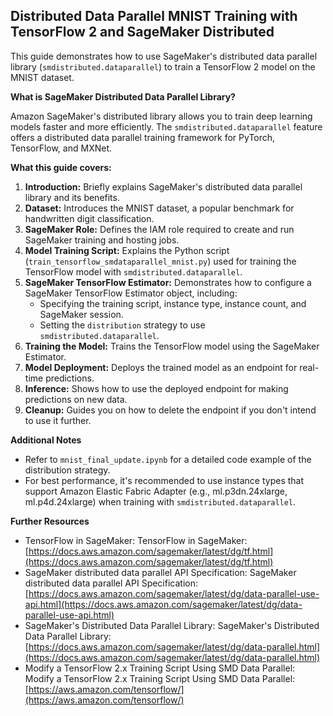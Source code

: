 
## Distributed Data Parallel MNIST Training with TensorFlow 2 and SageMaker Distributed

This guide demonstrates how to use SageMaker's distributed data parallel library (`smdistributed.dataparallel`) to train a TensorFlow 2 model on the MNIST dataset.

**What is SageMaker Distributed Data Parallel Library?**

Amazon SageMaker's distributed library allows you to train deep learning models faster and more efficiently. The `smdistributed.dataparallel` feature offers a distributed data parallel training framework for PyTorch, TensorFlow, and MXNet.

**What this guide covers:**

1. **Introduction:** Briefly explains SageMaker's distributed data parallel library and its benefits.
2. **Dataset:** Introduces the MNIST dataset, a popular benchmark for handwritten digit classification.
3. **SageMaker Role:** Defines the IAM role required to create and run SageMaker training and hosting jobs.
4. **Model Training Script:** Explains the Python script (`train_tensorflow_smdataparallel_mnist.py`) used for training the TensorFlow model with `smdistributed.dataparallel`.
5. **SageMaker TensorFlow Estimator:** Demonstrates how to configure a SageMaker TensorFlow Estimator object, including:
   - Specifying the training script, instance type, instance count, and SageMaker session.
   - Setting the `distribution` strategy to use `smdistributed.dataparallel`.
6. **Training the Model:** Trains the TensorFlow model using the SageMaker Estimator.
7. **Model Deployment:** Deploys the trained model as an endpoint for real-time predictions.
8. **Inference:** Shows how to use the deployed endpoint for making predictions on new data.
9. **Cleanup:** Guides you on how to delete the endpoint if you don't intend to use it further.

**Additional Notes**

- Refer to `mnist_final_update.ipynb` for a detailed code example of the distribution strategy.
- For best performance, it's recommended to use instance types that support Amazon Elastic Fabric Adapter (e.g., ml.p3dn.24xlarge, ml.p4d.24xlarge) when training with `smdistributed.dataparallel`.

**Further Resources**

- TensorFlow in SageMaker: TensorFlow in SageMaker: [https://docs.aws.amazon.com/sagemaker/latest/dg/tf.html](https://docs.aws.amazon.com/sagemaker/latest/dg/tf.html)
- SageMaker distributed data parallel API Specification: SageMaker distributed data parallel API Specification: [https://docs.aws.amazon.com/sagemaker/latest/dg/data-parallel-use-api.html](https://docs.aws.amazon.com/sagemaker/latest/dg/data-parallel-use-api.html)
- SageMaker's Distributed Data Parallel Library: SageMaker's Distributed Data Parallel Library: [https://docs.aws.amazon.com/sagemaker/latest/dg/data-parallel.html](https://docs.aws.amazon.com/sagemaker/latest/dg/data-parallel.html)
- Modify a TensorFlow 2.x Training Script Using SMD Data Parallel: Modify a TensorFlow 2.x Training Script Using SMD Data Parallel: [https://aws.amazon.com/tensorflow/](https://aws.amazon.com/tensorflow/)
